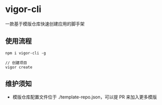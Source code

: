 # vigor-cli

一款基于模版仓库快速创建应用的脚手架

## 使用流程

```
npm i vigor-cli -g

// 创建项目
vigor create
```

## 维护须知

- 模版仓库配置文件位于 ./template-repo.json，可以提 PR 来加入更多模版
